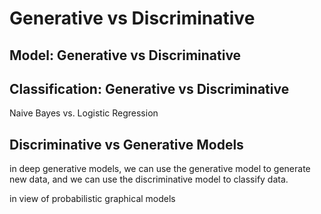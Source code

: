 # Generative vs Discriminative

## Model: Generative vs Discriminative

## Classification: Generative vs Discriminative

Naive Bayes vs. Logistic Regression

## Discriminative vs Generative Models

in deep generative models, we can use the generative model to generate new data, and we can use the discriminative model to classify data.



in view of probabilistic graphical models

